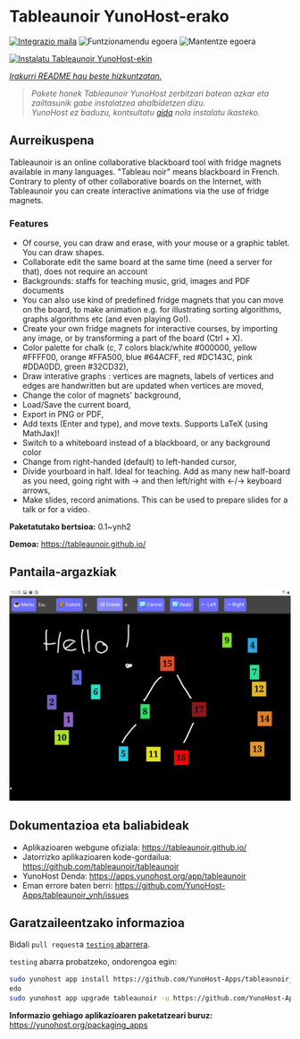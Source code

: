 <!--
Ohart ongi: README hau automatikoki sortu da <https://github.com/YunoHost/apps/tree/master/tools/readme_generator>ri esker
EZ editatu eskuz.
-->

# Tableaunoir YunoHost-erako

[![Integrazio maila](https://apps.yunohost.org/badge/integration/tableaunoir)](https://ci-apps.yunohost.org/ci/apps/tableaunoir/)
![Funtzionamendu egoera](https://apps.yunohost.org/badge/state/tableaunoir)
![Mantentze egoera](https://apps.yunohost.org/badge/maintained/tableaunoir)

[![Instalatu Tableaunoir YunoHost-ekin](https://install-app.yunohost.org/install-with-yunohost.svg)](https://install-app.yunohost.org/?app=tableaunoir)

*[Irakurri README hau beste hizkuntzatan.](./ALL_README.md)*

> *Pakete honek Tableaunoir YunoHost zerbitzari batean azkar eta zailtasunik gabe instalatzea ahalbidetzen dizu.*  
> *YunoHost ez baduzu, kontsultatu [gida](https://yunohost.org/install) nola instalatu ikasteko.*

## Aurreikuspena

Tableaunoir is an online collaborative blackboard tool with fridge magnets available in many languages. "Tableau noir" means blackboard in French. Contrary to plenty of other collaborative boards on the Internet, with Tableaunoir you can create interactive animations via the use of fridge magnets.

### Features

- Of course, you can draw and erase, with your mouse or a graphic tablet. You can draw shapes.
- Collaborate edit the same board at the same time (need a server for that), does not require an account
- Backgrounds: staffs for teaching music, grid, images and PDF documents
- You can also use kind of predefined fridge magnets that you can move on the board, to make animation e.g. for illustrating sorting algorithms, graphs algorithms etc (and even playing Go!).
- Create your own fridge magnets for interactive courses, by importing any image, or by transforming a part of the board (Ctrl + X).
- Color palette for chalk (c, 7 colors black/white #000000, yellow #FFFF00, orange #FFA500, blue #64ACFF, red #DC143C, pink #DDA0DD, green #32CD32),
- Draw interative graphs : vertices are magnets, labels of vertices and edges are handwritten but are updated when vertices are moved,
- Change the color of magnets' background,
- Load/Save the current board,
- Export in PNG or PDF,
- Add texts (Enter and type), and move texts. Supports LaTeX (using MathJax)!
- Switch to a whiteboard instead of a blackboard, or any background color
- Change from right-handed (default) to left-handed cursor,
- Divide yourboard in half. Ideal for teaching. Add as many new half-board as you need, going right with → and then left/right with ←/→ keyboard arrows,
- Make slides, record animations. This can be used to prepare slides for a talk or for a video.


**Paketatutako bertsioa:** 0.1~ynh2

**Demoa:** <https://tableaunoir.github.io/>

## Pantaila-argazkiak

![Tableaunoir(r)en pantaila-argazkia](./doc/screenshots/screenshot.jpg)

## Dokumentazioa eta baliabideak

- Aplikazioaren webgune ofiziala: <https://tableaunoir.github.io/>
- Jatorrizko aplikazioaren kode-gordailua: <https://github.com/tableaunoir/tableaunoir>
- YunoHost Denda: <https://apps.yunohost.org/app/tableaunoir>
- Eman errore baten berri: <https://github.com/YunoHost-Apps/tableaunoir_ynh/issues>

## Garatzaileentzako informazioa

Bidali `pull request`a [`testing` abarrera](https://github.com/YunoHost-Apps/tableaunoir_ynh/tree/testing).

`testing` abarra probatzeko, ondorengoa egin:

```bash
sudo yunohost app install https://github.com/YunoHost-Apps/tableaunoir_ynh/tree/testing --debug
edo
sudo yunohost app upgrade tableaunoir -u https://github.com/YunoHost-Apps/tableaunoir_ynh/tree/testing --debug
```

**Informazio gehiago aplikazioaren paketatzeari buruz:** <https://yunohost.org/packaging_apps>
